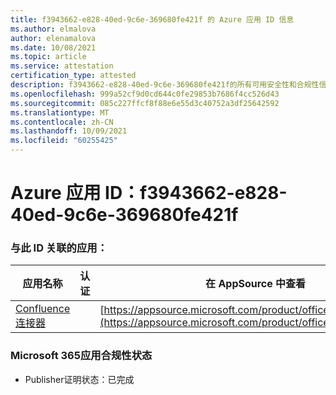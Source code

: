 ```yaml
---
title: f3943662-e828-40ed-9c6e-369680fe421f 的 Azure 应用 ID 信息
ms.author: elmalova
author: elenamalova
ms.date: 10/08/2021
ms.topic: article
ms.service: attestation
certification_type: attested
description: f3943662-e828-40ed-9c6e-369680fe421f的所有可用安全性和合规性信息。
ms.openlocfilehash: 999a52cf9d0cd644c0fe29853b7686f4cc526d43
ms.sourcegitcommit: 085c227ffcf8f88e6e55d3c40752a3df25642592
ms.translationtype: MT
ms.contentlocale: zh-CN
ms.lasthandoff: 10/09/2021
ms.locfileid: "60255425"
---
```

# <a name="azure-app-id-f3943662-e828-40ed-9c6e-369680fe421f"></a>Azure 应用 ID：f3943662-e828-40ed-9c6e-369680fe421f


### <a name="apps-associated-with-this-id"></a>与此 ID 关联的应用：
| **应用名称** | **认证** | **在 AppSource 中查看** |
|--------------|---------------|-----------------------|
| [Confluence 连接器](https://docs.microsoft.com/microsoft-365-app-certification/forward/WA200001604) |  | [https://appsource.microsoft.com/product/office/WA200001604](https://appsource.microsoft.com/product/office/WA200001604) |

### <a name="microsoft-365-app-compliance-status"></a>Microsoft 365应用合规性状态
- Publisher证明状态：已完成
